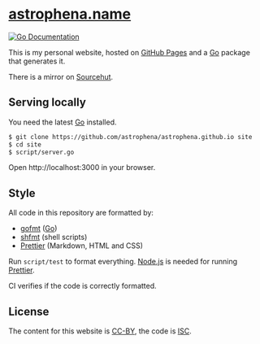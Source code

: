 # [astrophena.name](https://astrophena.name)

[![Go Documentation](https://godocs.io/go.astrophena.name/site?status.svg)](https://godocs.io/go.astrophena.name/site)

This is my personal website, hosted on [GitHub Pages](https://pages.github.com)
and a [Go] package that generates it.

There is a mirror on [Sourcehut](https://sr.ht/~astrophena/site).

## Serving locally

You need the latest [Go] installed.

```sh
$ git clone https://github.com/astrophena/astrophena.github.io site
$ cd site
$ script/server.go
```

Open http://localhost:3000 in your browser.

## Style

All code in this repository are formatted by:

- [gofmt](https://godocs.io/cmd/gofmt) ([Go])
- [shfmt](https://godocs.io/mvdan.cc/sh/v3/cmd/shfmt) (shell scripts)
- [Prettier] (Markdown, HTML and CSS)

Run `script/test` to format everything. [Node.js](https://nodejs.org) is needed
for running [Prettier].

CI verifies if the code is correctly formatted.

## License

The content for this website is
[CC-BY](https://creativecommons.org/licenses/by/4.0/), the code is
[ISC](https://opensource.org/licenses/ISC).

[go]: https://go.dev
[prettier]: https://prettier.io
